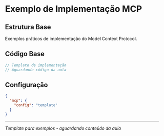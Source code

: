# Exemplo de Implementação MCP

## Estrutura Base
Exemplos práticos de implementação do Model Context Protocol.

## Código Base

```javascript
// Template de implementação
// Aguardando código da aula
```

## Configuração

```json
{
  "mcp": {
    "config": "template"
  }
}
```

---
*Template para exemplos - aguardando conteúdo da aula*